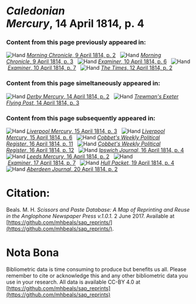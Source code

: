 # *Caledonian Mercury*, 14 April 1814, p. 4  
  
### Content from this page previously appeared in:  
![Hand](http://scissorsandpaste.net/wp-content/uploads/2017/06/smallhandpointer.png) [*Morning Chronicle*, 9 April 1814, p. 2](https://mhbeals.github.io/sap_html/Morning-Chronicle/Morning-Chronicle-9-April-1814-p-2)  
![Hand](http://scissorsandpaste.net/wp-content/uploads/2017/06/smallhandpointer.png) [*Morning Chronicle*, 9 April 1814, p. 3](https://mhbeals.github.io/sap_html/Morning-Chronicle/Morning-Chronicle-9-April-1814-p-3)  
![Hand](http://scissorsandpaste.net/wp-content/uploads/2017/06/smallhandpointer.png) [*Examiner*, 10 April 1814, p. 6](https://mhbeals.github.io/sap_html/Examiner/Examiner-10-April-1814-p-6)  
![Hand](http://scissorsandpaste.net/wp-content/uploads/2017/06/smallhandpointer.png) [*Examiner*, 10 April 1814, p. 7](https://mhbeals.github.io/sap_html/Examiner/Examiner-10-April-1814-p-7)  
![Hand](http://scissorsandpaste.net/wp-content/uploads/2017/06/smallhandpointer.png) [*The Times*, 12 April 1814, p. 2](https://mhbeals.github.io/sap_html/The-Times/The-Times-12-April-1814-p-2)  
  
### Content from this page simeltaneously appeared in:  
![Hand](http://scissorsandpaste.net/wp-content/uploads/2017/06/smallhandpointer.png) [*Derby Mercury*, 14 April 1814, p. 2](https://mhbeals.github.io/sap_html/Derby-Mercury/Derby-Mercury-14-April-1814-p-2)  
![Hand](http://scissorsandpaste.net/wp-content/uploads/2017/06/smallhandpointer.png) [*Trewman's Exeter Flying Post*, 14 April 1814, p. 3](https://mhbeals.github.io/sap_html/Trewman's-Exeter-Flying-Post/Trewman's-Exeter-Flying-Post-14-April-1814-p-3)  
  
### Content from this page subsequently appeared in:  
![Hand](http://scissorsandpaste.net/wp-content/uploads/2017/06/smallhandpointer.png) [*Liverpool Mercury*, 15 April 1814, p. 3](https://mhbeals.github.io/sap_html/Liverpool-Mercury/Liverpool-Mercury-15-April-1814-p-3)  
![Hand](http://scissorsandpaste.net/wp-content/uploads/2017/06/smallhandpointer.png) [*Liverpool Mercury*, 15 April 1814, p. 6](https://mhbeals.github.io/sap_html/Liverpool-Mercury/Liverpool-Mercury-15-April-1814-p-6)  
![Hand](http://scissorsandpaste.net/wp-content/uploads/2017/06/smallhandpointer.png) [*Cobbet's Weekly Political Register*, 16 April 1814, p. 11](https://mhbeals.github.io/sap_html/Cobbet's-Weekly-Political-Register/Cobbet's-Weekly-Political-Register-16-April-1814-p-11)  
![Hand](http://scissorsandpaste.net/wp-content/uploads/2017/06/smallhandpointer.png) [*Cobbet's Weekly Political Register*, 16 April 1814, p. 12](https://mhbeals.github.io/sap_html/Cobbet's-Weekly-Political-Register/Cobbet's-Weekly-Political-Register-16-April-1814-p-12)  
![Hand](http://scissorsandpaste.net/wp-content/uploads/2017/06/smallhandpointer.png) [*Ipswich Journal*, 16 April 1814, p. 4](https://mhbeals.github.io/sap_html/Ipswich-Journal/Ipswich-Journal-16-April-1814-p-4)  
![Hand](http://scissorsandpaste.net/wp-content/uploads/2017/06/smallhandpointer.png) [*Leeds Mercury*, 16 April 1814, p. 2](https://mhbeals.github.io/sap_html/Leeds-Mercury/Leeds-Mercury-16-April-1814-p-2)  
![Hand](http://scissorsandpaste.net/wp-content/uploads/2017/06/smallhandpointer.png) [*Examiner*, 17 April 1814, p. 7](https://mhbeals.github.io/sap_html/Examiner/Examiner-17-April-1814-p-7)  
![Hand](http://scissorsandpaste.net/wp-content/uploads/2017/06/smallhandpointer.png) [*Hull Packet*, 19 April 1814, p. 4](https://mhbeals.github.io/sap_html/Hull-Packet/Hull-Packet-19-April-1814-p-4)  
![Hand](http://scissorsandpaste.net/wp-content/uploads/2017/06/smallhandpointer.png) [*Aberdeen Journal*, 20 April 1814, p. 2](https://mhbeals.github.io/sap_html/Aberdeen-Journal/Aberdeen-Journal-20-April-1814-p-2)  


# Citation: 

Beals. M. H. *Scissors and Paste Database: A Map of Reprinting and Reuse in the Anglophone Newspaper Press v.1.0.1.* 2 June 2017. Available at [https://github.com/mhbeals/sap_reprints/](https://github.com/mhbeals/sap_reprints/). 

# Nota Bona

Bibliometric data is time consuming to produce but benefits us all. Please remember to cite or acknowledge this and any other bibliometric data you use in your research. All data is available CC-BY 4.0 at [https://github.com/mhbeals/sap_reprints](https://github.com/mhbeals/sap_reprints)